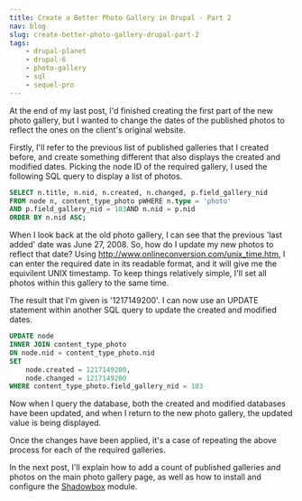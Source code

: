 ```yaml
---
title: Create a Better Photo Gallery in Drupal - Part 2
nav: blog
slug: create-better-photo-gallery-drupal-part-2
tags:
    - drupal-planet
    - drupal-6
    - photo-gallery
    - sql
    - sequel-pro
---
```

At the end of my last post, I'd finished creating the first part of    the new photo gallery, but I wanted to change the dates of the published    photos to reflect the ones on the client's original website.

Firstly, I'll refer to the previous list of published galleries that I    created before, and create something different that also displays the    created and modified dates. Picking the node ID of the required gallery,    I used the following SQL query to display a list of photos.

~~~sql
SELECT n.title, n.nid, n.created, n.changed, p.field_gallery_nid
FROM node n, content_type_photo pWHERE n.type = 'photo'
AND p.field_gallery_nid = 103AND n.nid = p.nid
ORDER BY n.nid ASC;
~~~

When I look back at the old photo gallery, I can see that the previous    'last added' date was June 27, 2008. So, how do I update my new photos    to reflect that date? Using <http://www.onlineconversion.com/unix_time.htm>,    I can enter the required date in its readable format, and it will give me the equivilent UNIX timestamp. To keep things relatively simple, I'll    set all photos within this gallery to the same time.

The result that I'm given is '1217149200'. I can now use an UPDATE    statement within another SQL query to update the created and modified    dates.

~~~sql
UPDATE node
INNER JOIN content_type_photo
ON node.nid = content_type_photo.nid
SET
    node.created = 1217149200,
    node.changed = 1217149200
WHERE content_type_photo.field_gallery_nid = 103
~~~

Now when I query the database, both the created and modified databases    have been updated, and when I return to the new photo gallery, the    updated value is being displayed.

Once the changes have been applied, it's a case of repeating the above process for each of the required galleries.

In the next post, I'll explain how to add a count of published galleries and photos on the main photo gallery page, as well as how to    install and configure the [Shadowbox](http://drupal.org/project/shadowbox) module.